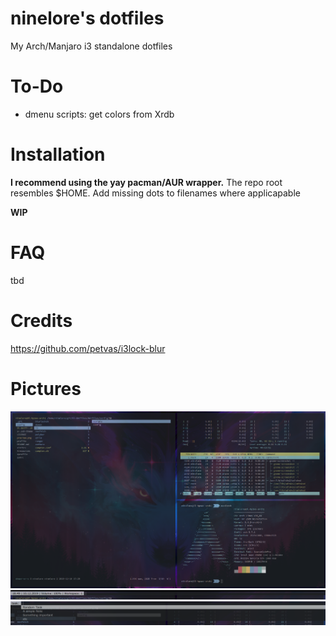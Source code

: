 # ninelore's dotfiles
My Arch/Manjaro i3 standalone dotfiles


# To-Do
* dmenu scripts: get colors from Xrdb

# Installation
**I recommend using the yay pacman/AUR wrapper.**
The repo root resembles $HOME. Add missing dots to filenames where applicapable

**WIP**

# FAQ
tbd

# Credits
https://github.com/petvas/i3lock-blur

# Pictures
![Picture1](previewPics/Preview1.png)
![Picture2](previewPics/PreviewDmenubar.png)
![Picture3](previewPics/PreviewDmenuTasks.png)
